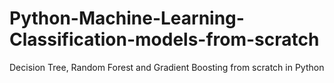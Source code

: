 # Python-Machine-Learning-Classification-models-from-scratch
Decision Tree, Random Forest and Gradient Boosting from scratch in Python
